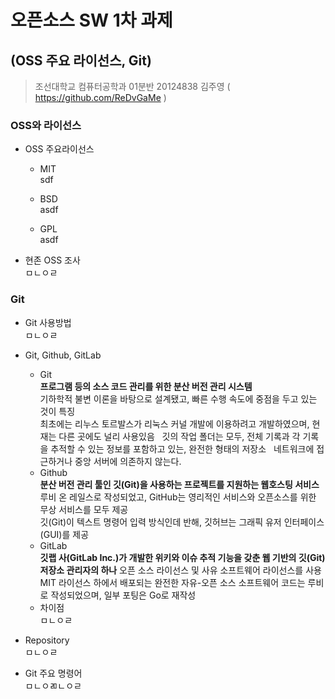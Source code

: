 오픈소스 SW 1차 과제
=================
(OSS 주요 라이선스, Git)
---------------
>조선대학교 컴퓨터공학과 01분반 20124838 김주영 ( https://github.com/ReDvGaMe ) 

### OSS와 라이선스
* OSS 주요라이선스
  * MIT  
    sdf  
    
  * BSD  
    asdf  
    
  * GPL  
    asdf
    
* 현존 OSS 조사  
  ㅁㄴㅇㄹ
  
### Git
* Git 사용방법  
  ㅁㄴㅇㄹ  
  
* Git, Github, GitLab  
  * Git  
    **프로그램 등의 소스 코드 관리를 위한 분산 버전 관리 시스템**  
    기하학적 불변 이론을 바탕으로 설계됐고, 빠른 수행 속도에 중점을 두고 있는 것이 특징  
    최초에는 리누스 토르발스가 리눅스 커널 개발에 이용하려고 개발하였으며, 현재는 다른 곳에도 널리 사용있음  
    깃의 작업 폴더는 모두, 전체 기록과 각 기록을 추적할 수 있는 정보를 포함하고 있는, 완전한 형태의 저장소  
    네트워크에 접근하거나 중앙 서버에 의존하지 않는다.  
  * Github  
    **분산 버전 관리 툴인 깃(Git)을 사용하는 프로젝트를 지원하는 웹호스팅 서비스**  
    루비 온 레일스로 작성되었고, GitHub는 영리적인 서비스와 오픈소스를 위한 무상 서비스를 모두 제공  
    깃(Git)이 텍스트 명령어 입력 방식인데 반해, 깃허브는 그래픽 유저 인터페이스(GUI)를 제공
  * GitLab  
    **깃랩 사(GitLab Inc.)가 개발한 위키와 이슈 추적 기능을 갖춘 웹 기반의 깃(Git) 저장소 관리자의 하나**
    오픈 소스 라이선스 및 사유 소프트웨어 라이선스를 사용
    MIT 라이선스 하에서 배포되는 완전한 자유-오픈 소스 소프트웨어
    코드는 루비로 작성되었으며, 일부 포팅은 Go로 재작성  
  * 차이점  
    ㅁㄴㅇㄹ  
    
* Repository  
  ㅁㄴㅇㄹ  
  
* Git 주요 명령어  
  ㅁㄴㅇㄻㄴㅇㄹ  
